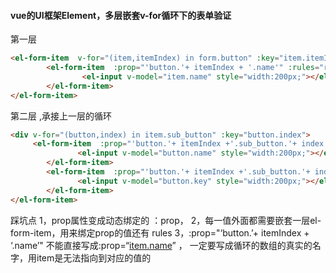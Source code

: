 #### vue的UI框架Element，多层嵌套v-for循环下的表单验证

第一层

```html
<el-form-item  v-for="(item,itemIndex) in form.button" :key="item.itemIndex"  label="一级菜单" >
        <el-form-item  :prop="'button.'+ itemIndex + '.name'" :rules="rules.inputTxt">
                <el-input v-model="item.name" style="width:200px;"></el-input>
        </el-form-item>
</el-form-item>
```

第二层 ,承接上一层的循环

```html
<div v-for="(button,index) in item.sub_button" :key="button.index">
     <el-form-item  :prop="'button.'+ itemIndex +'.sub_button.'+ index + '.name'" :rules="rules.inputTxt" >
               <el-input v-model="button.name" style="width:200px;"></el-input>
        </el-form-item>
        <el-form-item  :prop="'button.'+ itemIndex +'.sub_button.'+ index + '.key'" :rules="rules.inputTxt" >
               <el-input v-model="button.key" style="width:200px;"></el-input>
        </el-form-item>
</el-form-item>
```

踩坑点
1，prop属性变成动态绑定的 ：prop，
2，每一值外面都需要嵌套一层el-form-item，用来绑定prop的值还有 rules
3，:prop="‘button.’+ itemIndex + ‘.name’" 不能直接写成:prop=“[item.name](http://item.name/)” ，
一定要写成循环的数组的真实的名字，用item是无法指向到对应的值的


